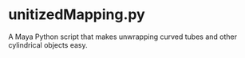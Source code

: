 # unitizedMapping.py
A Maya Python script that makes unwrapping curved tubes and other cylindrical objects easy.
